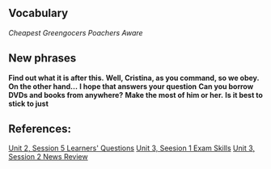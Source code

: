 ## Vocabulary

*Cheapest*
*Greengocers*
*Poachers*
*Aware*

## New phrases
**Find out what it is after this.**
**Well, Cristina, as you command, so we obey.**
**On the other hand...**
**I hope that answers your question**
**Can you borrow DVDs and books from anywhere?**
**Make the most of him or her.**
**Is it best to stick to just**


## References:
[Unit 2, Session 5 Learners' Questions](http://www.bbc.co.uk/learningenglish/english/course/english-you-need/unit-2/session-5)
[Unit 3, Seesion 1 Exam Skills](http://www.bbc.co.uk/learningenglish/english/course/english-you-need/unit-3/session-1)
[Unit 3, Session 2 News Review](http://www.bbc.co.uk/learningenglish/english/course/english-you-need/unit-3/session-2)
